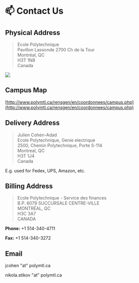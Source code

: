 # <span>📫</span> Contact Us

## Physical Address

> Ecole Polytechnique\
> Pavillon Lassonde 2700 Ch de la Tour\
> Montréal, QC\
> H3T 1N8\
> Canada

![](.gitbook/assets/path_to_poly_noaddress.png)

## Campus Map

[http://www.polymtl.ca/rensgen/en/coordonnees/campus.php](http://www.polymtl.ca/rensgen/en/coordonnees/campus.php)

## Delivery Address

> Julien Cohen-Adad\
> Ecole Polytechnique, Genie electrique\
> 2500, Chemin Polytechnique, Porte S-114\
> Montreal, QC\
> H3T 1J4\
> Canada

E.g. used for Fedex, UPS, Amazon, etc.

## Billing Address

> Ecole Polytechnique - Service des finances\
> B.P. 6079 SUCCURSALE CENTRE-VILLE\
> MONTRÉAL, QC\
> H3C 3A7\
> CANADA

**Phone:** +1 514-340-4711

**Fax:** +1 514-340-3272

## Email

jcohen "at" polymtl.ca

nikola.stikov "at" polymtl.ca
